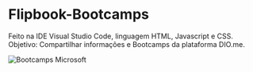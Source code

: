 # Flipbook-Bootcamps

Feito na IDE Visual Studio Code, linguagem HTML, Javascript e CSS. Objetivo: Compartilhar informações e Bootcamps da plataforma DIO.me.

![Bootcamps Microsoft](https://github.com/user-attachments/assets/33a0aa03-279d-4c7d-940a-280919fc7616)
